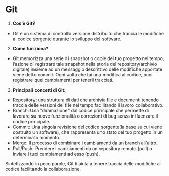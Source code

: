 # Git
1. **Cos'è Git?**
 - Git è un sistema di controllo versione distribuito che traccia le modifiche al codice sorgente durante lo sviluppo del software.

2. **Come funziona?**
 - Git memorizza una serie di snapshot o copie del tuo progetto nel tempo, l’azione di registrare tale snapshot nella storia del repository(archivio digitale) insieme ad un messaggio descrittivo delle modifiche apportate viene detto commit. Ogni volta che fai una modifica al codice, puoi registrare quei cambiamenti per tenerli tracciati.

3. **Principali concetti di Git:**
- Repository: una struttura di dati che archivia file e documenti tenendo traccia delle versioni dei file nel tempo facilitando il lavoro collaborativo.
- Branch: Una "diramazione" dal codice principale che permette di lavorare su nuove funzionalità o correzioni di bug senza influenzare il codice principale.
- Commit: Una singola revisione del codice sorgente(la base su cui viene costruito un software), che rappresenta uno stato del tuo progetto in un determinato   momento.
- Merge: Il processo di combinare i cambiamenti da un branch all'altro.
- Pull/Push: Prendere i cambiamenti da un repository remoto (pull) o inviare i tuoi cambiamenti ad esso (push).

Sintetizzando in poco parole, Git ti aiuta a tenere traccia delle modifiche al codice facilitando la collaborazione.